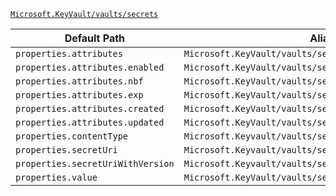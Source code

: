 [`Microsoft.KeyVault/vaults/secrets`](https://docs.microsoft.com/en-us/azure/templates/microsoft.keyvault/vaults/secrets)

| Default Path | Alias |
|---|---|
| `properties.attributes` | `Microsoft.KeyVault/vaults/secrets/attributes` |
| `properties.attributes.enabled` | `Microsoft.KeyVault/vaults/secrets/attributes.enabled` |
| `properties.attributes.nbf` | `Microsoft.KeyVault/vaults/secrets/attributes.nbf` |
| `properties.attributes.exp` | `Microsoft.KeyVault/vaults/secrets/attributes.exp` |
| `properties.attributes.created` | `Microsoft.KeyVault/vaults/secrets/attributes.created` |
| `properties.attributes.updated` | `Microsoft.KeyVault/vaults/secrets/attributes.updated` |
| `properties.contentType` | `Microsoft.Keyvault/vaults/secrets/contentType` |
| `properties.secretUri` | `Microsoft.Keyvault/vaults/secrets/secretUri` |
| `properties.secretUriWithVersion` | `Microsoft.Keyvault/vaults/secrets/secretUriWithVersion` |
| `properties.value` | `Microsoft.KeyVault/vaults/secrets/value` |

